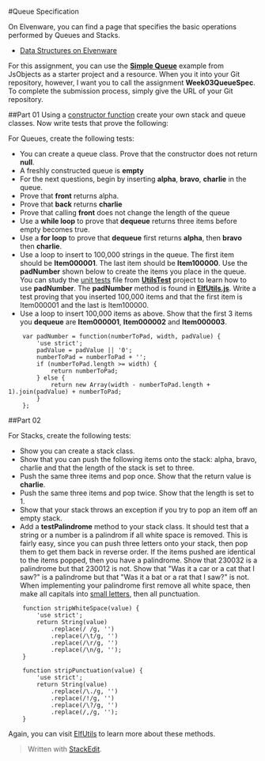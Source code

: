 #Queue Specification

On Elvenware, you can find a page that specifies the basic operations performed by Queues and Stacks.

- [Data Structures on Elvenware][DataStructures]

For this assignment, you can use the [**Simple Queue**][SimpleQueue] example from JsObjects as a starter project and a resource. When you it into your Git repository, however, I want you to call the assignment **Week03QueueSpec**. To complete the submission process, simply give the URL of your Git repository.

##Part 01
Using a [constructor function][ConstructorFunction] create your own stack and queue classes. Now write tests that prove the following:

For Queues, create the following tests: 

- You can create a queue class. Prove that the constructor does not return **null**.
- A freshly constructed queue is **empty**
- For the next questions, begin by inserting **alpha**, **bravo**, **charlie** in the queue. 
- Prove that **front** returns alpha.
- Prove that **back** returns **charlie**
- Prove that calling **front** does not change the length of the queue
- Use a **while loop** to prove that **dequeue** returns three items before empty becomes true. 
- Use a **for loop** to prove that **dequeue** first returns **alpha**, then **bravo** then **charlie**.
- Use a loop to insert to 100,000 strings in the queue. The first item should be **Item000001**. The last item should be **Item100000**. Use the **padNumber** shown below to create the items you place in the queue. You can study the [unit tests][UnitTest] file from [**UtilsTest**][UtilsTest] project to learn how to use **padNumber**. The **padNumber** method is found in [**ElfUtils.js**][ElfUtils]. Write a test proving that you inserted 100,000 items and that the first item is Item000001 and the last is Item100000.
- Use a loop to insert 100,000 items as above. Show that the first 3 items you **dequeue** are **Item000001**, **Item000002** and **Item000003**.


```
    var padNumber = function(numberToPad, width, padValue) {
    	'use strict';
    	padValue = padValue || '0';
    	numberToPad = numberToPad + '';
    	if (numberToPad.length >= width) {
    		return numberToPad;
    	} else {
    		return new Array(width - numberToPad.length + 1).join(padValue) + numberToPad;
    	}
    };
```

##Part 02

For Stacks, create the following tests:

- Show you can create a stack class.
- Show that you can push the following items onto the stack: alpha, bravo, charlie and that the length of the stack is set to three.
- Push the same three items and pop once. Show that the return value is **charlie**.
- Push the same three items and pop twice. Show that the length is set to 1.
- Show that your stack throws an exception if you try to pop an item off an empty stack.
- Add a **testPalindrome** method to your stack class. It should test that a string or a number is a palindrom if all white space is removed. This is fairly easy, since you can push three letters onto your stack, then pop them to get them back in reverse order. If the items pushed are identical to the items popped, then you have a palindrome. Show that 230032 is a palindrome but that 230012 is not. Show that "Was it a car or a cat that I saw?" is a palindrome but that "Was it a bat or a rat that I saw?" is not. When implementing your palindrome first remove all white space, then make all capitals into [small letters][small], then all punctuation.

```
    function stripWhiteSpace(value) {
    	'use strict';
        return String(value)
        	.replace(/ /g, '')
        	.replace(/\t/g, '')
        	.replace(/\r/g, '')
        	.replace(/\n/g, '');	
    }
    
    function stripPunctuation(value) {
    	'use strict';
        return String(value)
        	.replace(/\./g, '')
        	.replace(/!/g, '')
        	.replace(/\?/g, '')
        	.replace(/,/g, '');	
    }
```
Again, you can visit [ElfUtils][ElfUtils] to learn more about these methods.

[SimpleQueue]: https://github.com/charliecalvert/JsObjects/tree/master/JavaScript/Design/SimpleQueue
[DataStructures]: http://www.elvenware.com/charlie/development/web/JavaScript/DataStructures.html
[ElfUtils]: https://github.com/charliecalvert/JsObjects/blob/master/JavaScript/UnitTests/UtilsTests/ElfUtils.js
[UtilsTest]: https://github.com/charliecalvert/JsObjects/tree/master/JavaScript/UnitTests/UtilsTests
[UnitTest]: https://github.com/charliecalvert/JsObjects/blob/master/JavaScript/UnitTests/UtilsTests/tests/test.js 
[small]: https://developer.mozilla.org/en-US/docs/Web/JavaScript/Reference/Global_Objects/String/toLowerCase
[ConstructorFunction]: https://developer.mozilla.org/en-US/docs/Web/JavaScript/Guide/Working_with_Objects#Using_a_constructor_function

> Written with [StackEdit](https://stackedit.io/).